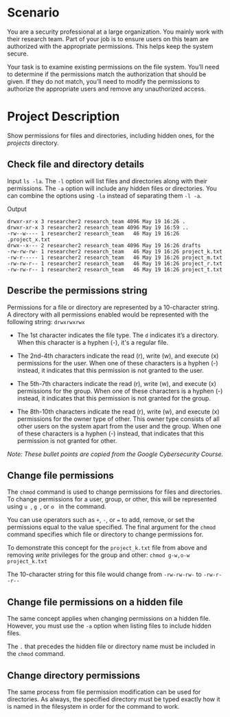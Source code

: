 
# Scenario

You are a security professional at a large organization. You mainly work with their research team. Part of your job is to ensure users on this team are authorized with the appropriate permissions. This helps keep the system secure. 

Your task is to examine existing permissions on the file system. You’ll need to determine if the permissions match the authorization that should be given. If they do not match, you’ll need to modify the permissions to authorize the appropriate users and remove any unauthorized access.

# Project Description

Show permissions for files and directories, including hidden ones, for the _projects_ directory.

## Check file and directory details


Input ``` ls -la ```. The ``` -l ``` option will list files and directories along with their permissions. The ``` -a ``` option will include any hidden files or directories. You can combine the options using ``` -la ``` instead of separating them ``` -l -a ```.

Output 
```
drwxr-xr-x 3 researcher2 research_team 4096 May 19 16:26 .
drwxr-xr-x 3 researcher2 research_team 4096 May 19 16:59 ..
-rw--w---- 1 researcher2 research_team   46 May 19 16:26 .project_x.txt
drwx--x--- 2 researcher2 research_team 4096 May 19 16:26 drafts
-rw-rw-rw- 1 researcher2 research_team   46 May 19 16:26 project_k.txt
-rw-r----- 1 researcher2 research_team   46 May 19 16:26 project_m.txt
-rw-rw-r-- 1 researcher2 research_team   46 May 19 16:26 project_r.txt
-rw-rw-r-- 1 researcher2 research_team   46 May 19 16:26 project_t.txt
```

## Describe the permissions string

Permissions for a file or directory are represented by a 10-character string. A directory with all permissions enabled would be represented with the following string: ``` drwxrwxrwx ```

* The 1st character indicates the file type. The ``` d ``` indicates it’s a directory. When this character is a hyphen (-), it's a regular file. 

* The 2nd-4th characters indicate the read (r), write (w), and execute (x) permissions for the user. When one of these characters is a hyphen (-) instead, it indicates that this permission is not granted to the user.


* The 5th-7th characters indicate the read (r), write (w), and execute (x) permissions for the group. When one of these characters is a hyphen (-) instead, it indicates that this permission is not granted for the group.

* The 8th-10th characters indicate the read (r), write (w), and execute (x) permissions for the owner type of other. This owner type consists of all other users on the system apart from the user and the group. When one of these characters is a hyphen (-) instead, that indicates that this permission is not granted for other.

 _Note: These bullet points are copied from the Google Cybersecurity Course._

 ## Change file permissions

 The ``` chmod ``` command is used to change permissions for files and directories. To change permissions for a user, group, or other, this will be represented using ```u ```, ```g ```, or ```o ``` in the command.
 
 You can use operators such as ``` + ```, ``` - ```, or ``` = ``` to add, remove, or set the permissions equal to the value specified. The final argument for the ``` chmod ``` command specifies which file or directory to change permissions for.

To demonstrate this concept for the ``` project_k.txt ``` file from above and removing _write_ privileges for the group and other: ``` chmod g-w,o-w project_k.txt ```

The 10-character string for this file would change from ``` -rw-rw-rw- ``` to ```-rw-r--r-- ```

## Change file permissions on a hidden file

The same concept applies when changing permissions on a hidden file. However, you must use the ``` -a ``` option when listing files to include hidden files. 

The ``` . ``` that precedes the hidden file or directory name must be included in the ``` chmod ``` command.

## Change directory permissions

The same process from file permission modification can be used for directories. As always, the specified directory must be typed exactly how it is named in the filesystem in order for the command to work.

